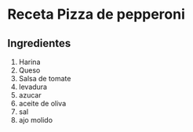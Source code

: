 # Receta Pizza de pepperoni

## Ingredientes

1. Harina
2. Queso
3. Salsa de tomate
4. levadura
5. azucar
6. aceite de oliva
7. sal
8. ajo molido